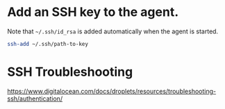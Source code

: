 # Add an SSH key to the agent.

Note that `~/.ssh/id_rsa` is added automatically when the agent is started.

```bash
ssh-add ~/.ssh/path-to-key
```

# SSH Troubleshooting

https://www.digitalocean.com/docs/droplets/resources/troubleshooting-ssh/authentication/